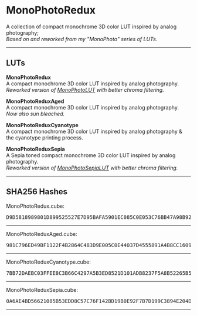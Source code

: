 # MonoPhotoRedux
A collection of compact monochrome 3D color LUT inspired by analog photography;<br>
_Based on and reworked from my "MonoPhoto" series of LUTs._
____
## LUTs
<b>MonoPhotoRedux</b><br>
A compact monochrome 3D color LUT inspired by analog photography.<br>
_Reworked version of [MonoPhotoLUT](https://github.com/trzyglow/MonoPhotoLUT) with better chroma filtering._<br>

<b>MonoPhotoReduxAged</b><br>
A compact monochrome 3D color LUT inspired by analog photography.<br>
_Now also sun bleached._<br>

<b>MonoPhotoReduxCyanotype</b><br>
A compact monochrome 3D color LUT inspired by analog photography & the cyanotype printing process.<br>

<b>MonoPhotoReduxSepia</b><br>
A Sepia toned compact monochrome 3D color LUT inspired by analog photography.<br>
_Reworked version of [MonoPhotoSepiaLUT](https://github.com/trzyglow/MonoPhotoSepiaLUT) with better chroma filtering._<br>
____
## SHA256 Hashes
MonoPhotoRedux.cube:<br>
<pre>D9D5818989801D899525527E7D95BAFA5901EC085C0E053C76BB47A98B92A9E9</pre>
____
MonoPhotoReduxAged.cube:<br>
<pre>981C796ED49BF1122F4B2864C483D9E005C0E44037D4555891A4B8CC1609C19B</pre>
____
MonoPhotoReduxCyanotype.cube:<br>
<pre>7BB72DAEBC03FFEE8C3B66C4297A5B3ED8521D101ADB8237F5A8B52265B536DC</pre>
____
MonoPhotoReduxSepia.cube:<br>
<pre>0A6AE4BD56621085B53EDD8C57C76F142BD19B0E92F7B7D199C3894E204DF5B4</pre>
____